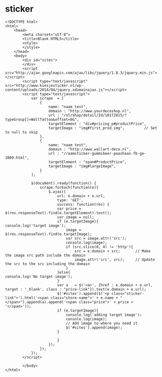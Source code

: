 sticker
=======

	<!DOCTYPE html>
	<html>
		<head>
			<meta charset="utf-8">
			<title>Blank HTML5</title>
			<style>
			</style>
		</head>
		<body>
			<div id="sites">
			</div>
			<script src="http://ajax.googleapis.com/ajax/libs/jquery/1.8.3/jquery.min.js"></script>
			<script type="text/javascript" src="http://www.kiesjesticker.nl/wp-content/uploads/2014/04/jquery.xdomainajax.js"></script>
			<script type="text/javascript">
				var scrape	= [
					{
						name: "naam test",
						domain : "http://www.yourdecoshop.nl", 
						url : "/nl/Shop/detail/Id/10172815/?typeGroup[]=WallTattoo&offset=0&", 
						targetElement : "div#pricing p#productPrice",
						targetImage : "img#first_prod_img",			// Set to null to skip
					},
					{ 
						name: "naam test", 
						domain : "http://www.wallart-deco.nl",
						url : "/raamsticker-gummibeer-paashaas-fb-ge-1009.html", 
						targetElement : "span#ProductPrice",
						targetImage : "img#largeImage",
					}
				];

				$(document).ready(function() {
					scrape.forEach(function(e){
						$.ajax({
							url: e.domain + e.url,
							type: 'GET',
							success: function(res) {
							var price = $(res.responseText).find(e.targetElement).text();
							var image = null;
							if (e.targetImage){
	console.log('target image');
								image = $(res.responseText).find(e.targetImage);
								var src = image.attr('src');
								console.log(image);
								if (src.slice(0, 4) != 'http'){
									src = e.domain + src;		// Make the image src path include the domain
									image.attr('src', src);		// Update the src to the src including the domain
								}
							}else{
	console.log('No target image');
							}
							var a	= $('<a>', {href : e.domain + e.url, target : '_blank', class : "price-link"}).text(e.domain + e.url);
							$('#sites').append($('<p class="sticker-link">').html('<span class="store-name">' + e.name + "</span>").append(a).append('<span class="price">' + price + '</span>'));
							if (e.targetImage){
								console.log('adding target image');
								console.log(image);
								// Add image to where you need it
								$('#sites').append(image);
							}
							
							}
						});
					}); 
				});
			</script>

			</body>
	</html>
